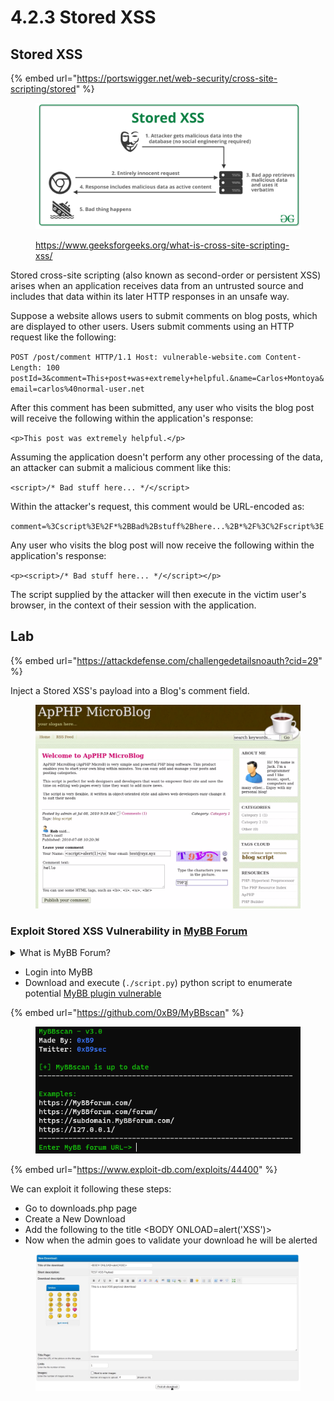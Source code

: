 # 4.2.3 Stored XSS

## Stored XSS

{% embed url="https://portswigger.net/web-security/cross-site-scripting/stored" %}

<figure><img src="../../../.gitbook/assets/image (118).png" alt=""><figcaption><p><a href="https://www.geeksforgeeks.org/what-is-cross-site-scripting-xss/">https://www.geeksforgeeks.org/what-is-cross-site-scripting-xss/</a></p></figcaption></figure>

Stored cross-site scripting (also known as second-order or persistent XSS) arises when an application receives data from an untrusted source and includes that data within its later HTTP responses in an unsafe way.

Suppose a website allows users to submit comments on blog posts, which are displayed to other users. Users submit comments using an HTTP request like the following:

`POST /post/comment HTTP/1.1 Host: vulnerable-website.com Content-Length: 100 postId=3&comment=This+post+was+extremely+helpful.&name=Carlos+Montoya&email=carlos%40normal-user.net`

After this comment has been submitted, any user who visits the blog post will receive the following within the application's response:

`<p>This post was extremely helpful.</p>`

Assuming the application doesn't perform any other processing of the data, an attacker can submit a malicious comment like this:

`<script>/* Bad stuff here... */</script>`

Within the attacker's request, this comment would be URL-encoded as:

`comment=%3Cscript%3E%2F*%2BBad%2Bstuff%2Bhere...%2B*%2F%3C%2Fscript%3E`

Any user who visits the blog post will now receive the following within the application's response:

`<p><script>/* Bad stuff here... */</script></p>`

The script supplied by the attacker will then execute in the victim user's browser, in the context of their session with the application.

## Lab

{% embed url="https://attackdefense.com/challengedetailsnoauth?cid=29" %}

Inject a Stored XSS's payload into a Blog's comment field.

<figure><img src="../../../.gitbook/assets/image (123).png" alt=""><figcaption></figcaption></figure>

### Exploit Stored XSS Vulnerability in [MyBB Forum](https://github.com/mybb)

<details>

<summary>What is MyBB Forum?</summary>

MyBB, formerly known as MyBulletinBoard, is an open-source forum software written in PHP. It allows users to set up and manage their own online communities where people can post discussions, share information, ask questions, and interact with each other. MyBB provides various features such as user registration and profiles, customizable themes and templates, private messaging, moderation tools, and plugins/extensions for additional functionality. It's popular among website owners who want to create vibrant online communities without extensive programming knowledge, thanks to its user-friendly interface and extensive customization options.

</details>

* Login into MyBB&#x20;
* Download and execute (`./script.py`) python script to enumerate potential [MyBB plugin vulnerable](https://github.com/0xB9/MyBBscan)

{% embed url="https://github.com/0xB9/MyBBscan" %}

<figure><img src="../../../.gitbook/assets/image (43).png" alt=""><figcaption></figcaption></figure>

{% embed url="https://www.exploit-db.com/exploits/44400" %}

We can exploit it following these steps:

* Go to downloads.php page
* Create a New Download
* Add the following to the title \<BODY ONLOAD=alert('XSS')>
* Now when the admin goes to validate your download he will be alerted

<figure><img src="../../../.gitbook/assets/image (42).png" alt=""><figcaption></figcaption></figure>
